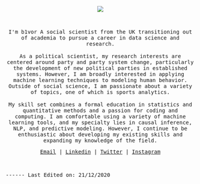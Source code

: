 </br></br>
<p align="center">
<img src="https://img.icons8.com/color/26/000000/github-2.png"/>
</p>

 </br>
<p align="center">
<samp>
I'm b1vor A social scientist from the UK transitioning out of academia to pursue a career in data science and research.
</samp>
</br></br>
<samp>
As a political scientist, my research interests are centered around party and party system change, particularly the development of new political parties in established systems. However, I am broadly interested in applying machine learning techniques to modeling human behavior. Outside of social science, I am passionate about a variety of topics, one of which is sports analytics.
</samp>
</br></br>
<samp>
My skill set combines a formal education in statistics and quantitative methods and a passion for coding and computing. I am comfortable using a variety of machine learning tools, and my specialty lies in causal inference, NLP, and predictive modeling. However, I continue to be enthusiastic about developing my existing skills and expanding my knowledge of the field.
</samp>
</p>
<samp>
<p align="center">
<a href="b1vor@gmail.com">Email</a> | <a href="https://www.linkedin.com/in/b1vor/">Linkedin</a> | <a href="https://twitter.com/b1vor">Twitter</a> | <a href="https://instagram.com/b1vor">Instagram</a>
</p>

<br/>
<br/>
------
Last Edited on: 21/12/2020
